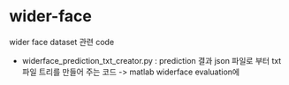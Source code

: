 # wider-face
wider face dataset 관련 code


- widerface_prediction_txt_creator.py : prediction 결과 json 파일로 부터 txt 파일 트리를 만들어 주는 코드 -> matlab widerface evaluation에 
